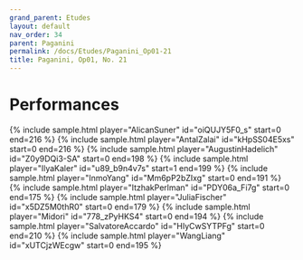 ```yaml
---
grand_parent: Etudes
layout: default
nav_order: 34
parent: Paganini
permalink: /docs/Etudes/Paganini_Op01-21
title: Paganini, Op01, No. 21
---
```

# Performances
<div class="sample-container">
    {% include sample.html player="AlicanSuner" id="oiQUJY5F0_s" start=0 end=216 %}
    {% include sample.html player="AntalZalai" id="kHpSS04E5xs" start=0 end=216 %}
    {% include sample.html player="AugustinHadelich" id="Z0y9DQi3-SA" start=0 end=198 %}
    {% include sample.html player="IlyaKaler" id="u89_b9n4v7s" start=1 end=199 %}
    {% include sample.html player="InmoYang" id="Mm6pP2bZIxg" start=0 end=191 %}
    {% include sample.html player="ItzhakPerlman" id="PDY06a_Fi7g" start=0 end=175 %}
    {% include sample.html player="JuliaFischer" id="x5DZ5M0thR0" start=0 end=179 %}
    {% include sample.html player="Midori" id="778_zPyHKS4" start=0 end=194 %}
    {% include sample.html player="SalvatoreAccardo" id="HIyCwSYTPFg" start=0 end=210 %}
    {% include sample.html player="WangLiang" id="xUTCjzWEcgw" start=0 end=195 %}
</div>